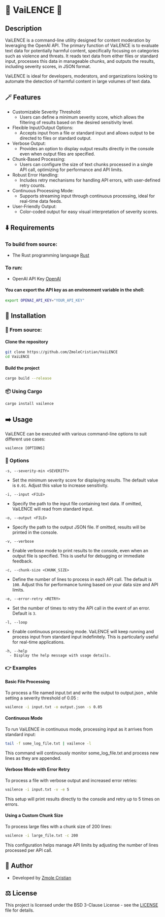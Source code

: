 # 🔫 VaiLENCE 🤖

## Description

VaiLENCE is a command-line utility designed for content moderation by leveraging the OpenAI API. The primary function of VaiLENCE is to evaluate text data for potentially harmful content, specifically focusing on categories such as violence and threats. It reads text data from either files or standard input, processes this data in manageable chunks, and outputs the results, including severity scores, in JSON format.

VaiLENCE is ideal for developers, moderators, and organizations looking to automate the detection of harmful content in large volumes of text data.

## 🪄 Features

- Customizable Severity Threshold: 
  - Users can define a minimum severity score, which allows the filtering of results based on the desired sensitivity level.
- Flexible Input/Output Options: 
  - Accepts input from a file or standard input and allows output to be directed to files or standard output.
- Verbose Output: 
  - Provides an option to display output results directly in the console even when output files are specified.
- Chunk-Based Processing: 
  - Users can configure the size of text chunks processed in a single API call, optimizing for performance and API limits.
- Robust Error Handling: 
  - Includes retry mechanisms for handling API errors, with user-defined retry counts.
- Continuous Processing Mode: 
  - Supports streaming input through continuous processing, ideal for real-time data feeds.
- User-Friendly Output: 
  - Color-coded output for easy visual interpretation of severity scores.

## ⬇️ Requirements

### To build from source:
- The Rust programming language [Rust](https://www.rust-lang.org/tools/install)

### To run:
- OpenAI API Key [OpenAI](https://platform.openai.com/account/api-keys)

#### You can export the API key as an environment variable in the shell:
```bash
export OPENAI_API_KEY="YOUR_API_KEY"
```


## 💾 Installation

### 📜 From source:

#### Clone the repository
```bash
git clone https://github.com/ZmoleCristian/VaiLENCE
cd VaiLENCE 
```

#### Build the project
```bash 
cargo build --release
```

### 📦 Using Cargo

```bash
cargo install vailence
```


## ➡️ Usage

VaiLENCE can be executed with various command-line options to suit different use cases:
```
vailence [OPTIONS]
```

### 🚩 Options

```
-s, --severity-min <SEVERITY>  
```
  - Set the minimum severity score for displaying results. The default value is  `0.01`. Adjust this value to increase sensitivity.
```
-i, --input <FILE>
```
  - Specify the path to the input file containing text data. If omitted, VaiLENCE will read from standard input.
```
-o, --output <FILE> 
```
  - Specify the path to the output JSON file. If omitted, results will be printed in the console.
```
-v, --verbose 
```
  - Enable verbose mode to print results to the console, even when an output file is specified. This is useful for debugging or immediate feedback.
```
-c, --chunk-size <CHUNK_SIZE> 
```
  - Define the number of lines to process in each API call. The default is  `100`. Adjust this for performance tuning based on your data size and API limits.
```
-e, --error-retry <RETRY>
```
  - Set the number of times to retry the API call in the event of an error. Default is `3`.
```
-l, --loop 
```
  - Enable continuous processing mode. VaiLENCE will keep running and process input from standard input indefinitely. This is particularly useful for real-time applications.
```  
-h, --help 
  - Display the help message with usage details.
```

### 👉 Examples

#### Basic File Processing

To process a file named  input.txt  and write the output to  output.json , while setting a severity threshold of  0.05 :
```bash
vailence -i input.txt -o output.json -s 0.05
```

#### Continuous Mode

To run VaiLENCE in continuous mode, processing input as it arrives from standard input:
```bash 
tail -f some_log_file.txt | vailence -l
```

This command will continuously monitor  some_log_file.txt  and process new lines as they are appended.

#### Verbose Mode with Error Retry

To process a file with verbose output and increased error retries:
```bash
vailence -i input.txt -v -e 5
```

This setup will print results directly to the console and retry up to 5 times on errors.

#### Using a Custom Chunk Size

To process large files with a chunk size of 200 lines:
```bash
vailence -i large_file.txt -c 200
```

This configuration helps manage API limits by adjusting the number of lines processed per API call.

## 🥷 Author

- Developed by [Zmole Cristian](https://github.com/ZmoleCristian)

## ⚖️ License

This project is licensed under the BSD 3-Clause License - see the [LICENSE](LICENSE) file for details.


